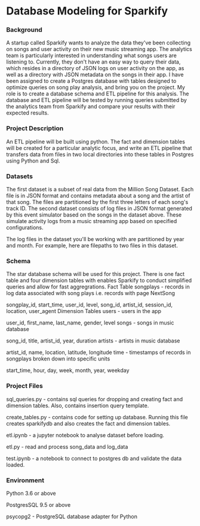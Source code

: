 # Database Modeling for Sparkify

### Background 
A startup called Sparkify wants to analyze the data they've been collecting on songs and user activity on their new music streaming app. The analytics team is particularly interested in understanding what songs users are listening to. Currently, they don't have an easy way to query their data, which resides in a directory of JSON logs on user activity on the app, as well as a directory with JSON metadata on the songs in their app.
I have been assigned to create a Postgres database with tables designed to optimize queries on song play analysis, and bring you on the project. My role is to create a database schema and ETL pipeline for this analysis. The database and ETL pipeline will be tested by running queries submitted by the analytics team from Sparkify and compare your results with their expected results.

### Project Description
An ETL pipeline will be built using python. The fact and dimension tables will be created for a particular analytic focus, and write an ETL pipeline that transfers data from files in two local directories into these tables in Postgres using Python and Sql.

### Datasets
The first dataset is a subset of real data from the Million Song Dataset. Each file is in JSON format and contains metadata about a song and the artist of that song. The files are partitioned by the first three letters of each song's track ID. 
The second dataset consists of log files in JSON format generated by this event simulator based on the songs in the dataset above. These simulate activity logs from a music streaming app based on specified configurations.

The log files in the dataset you'll be working with are partitioned by year and month. For example, here are filepaths to two files in this dataset.

### Schema
The star database schema will be used for this project. There is one fact table and four dimension tables with enables Sparkify to conduct simplified queries and allow for fast aggregrations. 
Fact Table
songplays - records in log data associated with song plays i.e. records with page NextSong

songplay_id, start_time, user_id, level, song_id, artist_id, session_id, location, user_agent
Dimension Tables
users - users in the app

user_id, first_name, last_name, gender, level
songs - songs in music database

song_id, title, artist_id, year, duration
artists - artists in music database

artist_id, name, location, latitude, longitude
time - timestamps of records in songplays broken down into specific units

start_time, hour, day, week, month, year, weekday

### Project Files
sql_queries.py - contains sql queries for dropping and creating fact and dimension tables. Also, contains insertion query template.

create_tables.py - contains code for setting up database. Running this file creates sparkifydb and also creates the fact and dimension tables.

etl.ipynb - a jupyter notebook to analyse dataset before loading.

etl.py - read and process song_data and log_data

test.ipynb - a notebook to connect to postgres db and validate the data loaded.

### Environment
Python 3.6 or above

PostgresSQL 9.5 or above

psycopg2 - PostgreSQL database adapter for Python